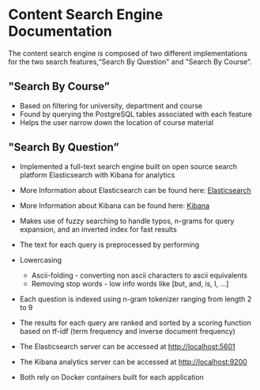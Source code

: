 # Content Search Engine Documentation
The content search engine is composed of two different implementations for the two search features,“Search By Question" and "Search By Course”.

## "Search By Course”
- Based on filtering for university, department and course
- Found by querying the PostgreSQL tables associated with each feature
- Helps the user narrow down the location of course material
## "Search By Question”
- Implemented a full-text search engine built on open source search platform Elasticsearch with Kibana for analytics

- More Information about Elasticsearch can be found here: [Elasticsearch](https://www.elastic.co/)

- More Information about Kibana can be found here: [Kibana](https://www.elastic.co/kibana/)

- Makes use of fuzzy searching to handle typos, n-grams for query expansion, and an inverted index for fast results

- The text for each query is preprocessed by performing

- Lowercasing
  - Ascii-folding - converting non ascii characters to ascii equivalents
  - Removing stop words - low info words like \[but, and, is, I, ...\]

- Each question is indexed using n-gram tokenizer ranging from length 2 to 9

- The results for each query are ranked and sorted by a scoring function based on tf-idf (term frequency and inverse document frequency)

- The Elasticsearch server can be accessed at [http://localhost:5601](http://localhost:5601)

- The Kibana analytics server can be accessed at [http://localhost:9200](http://localhost:9200)

- Both rely on Docker containers built for each application
